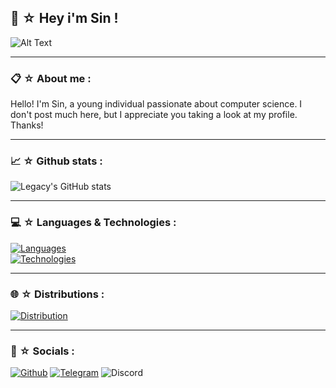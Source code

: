 
## 🍜 ☆ Hey i'm Sin !

![Alt Text](https://www.reluekiss.com/a/lain.DlVAOELt.gif)

-----

### 📋 ☆ About me :
Hello! I'm Sin, a young individual passionate about computer science. I don't post much here, but I appreciate you taking a look at my profile. Thanks!

-----

### 📈 ☆ Github stats : 
![Legacy's GitHub stats](https://github-readme-stats.vercel.app/api?username=sinlegacy&show=reviews,discussions_started,discussions_answered,prs_merged,prs_merged_percentage&show_icons=true&theme=transparent&text_color=c0deff&title_color=006FEE&icons_color=006FEE&locale=en&custom_title=Sin%27s%20Stats%20(Empty,%20For%20now)%20!)

-----

### 💻 ☆ Languages & Technologies :

[![Languages](https://skillicons.dev/icons?i=rust,python)](https://skillicons.dev) <br />
[![Technologies](https://skillicons.dev/icons?i=git,github)](https://skillicons.dev)

-----

### 🌐 ☆ Distributions :

[![Distribution](https://skillicons.dev/icons?i=windows,mint,kali)](https://skillicons.dev) <br />

-----

### 📲 ☆ Socials :
[![Github](https://img.shields.io/badge/GitHub-100000?style=for-the-badge&logo=github&logoColor=white)](https://github.com/sinlegacy)
[![Telegram](https://img.shields.io/badge/Telegram-2CA5E0?style=for-the-badge&logo=telegram&logoColor=white)](https://t.me/sin2dsc)
![Discord](https://img.shields.io/badge/Discord-7289DA?style=for-the-badge&logo=discord&logoColor=white)
